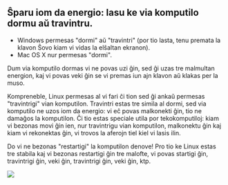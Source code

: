 <?php require("../../entete.php");?> <?php require("../../base.php");?> <?php require("../../fonctions.php");?>

<div id="corps">

<h2>Ŝparu iom da energio: lasu ke via komputilo dormu aŭ travintru.</h2>

<ul>
<li>Windows permesas "dormi" aŭ "travintri" (por tio lasta, tenu premata la klavon Ŝovo kiam vi vidas la elŝaltan ekranon).</li>
<li>Mac OS X nur permesas "dormi".</li>
</ul>

Dum via komputilo dormas vi ne povas uzi ĝin, sed ĝi uzas tre malmultan energion, kaj vi povas veki ĝin se vi premas iun ajn klavon aŭ klakas per la muso.

Kompreneble, Linux permesas al vi fari ĉi tion sed ĝi ankaŭ permesas "travintrigi" vian komputilon. Travintri estas tre simila al dormi, sed via komputilo ne uzos iom da energio: vi eĉ povas malkonekti ĝin, tio ne damaĝos la komputilon. Ĉi tio estas speciale utila por tekokomputiloj: kiam vi bezonas movi ĝin ien, nur travintrigu vian komputilon, malkonektu ĝin kaj kiam vi rekonektas ĝin, vi trovos la aferojn tiel kiel vi lasis ilin.

Do vi ne bezonas "restartigi" la komputilon denove! Pro tio ke Linux estas tre stabila kaj vi bezonas restartigi ĝin tre malofte, vi povas startigi ĝin, travintrigi ĝin, veki ĝin, travintrigi ĝin, veki ĝin, ktp.

<img src="Images/suspend_hibernate_thumb.png" />

</div>


